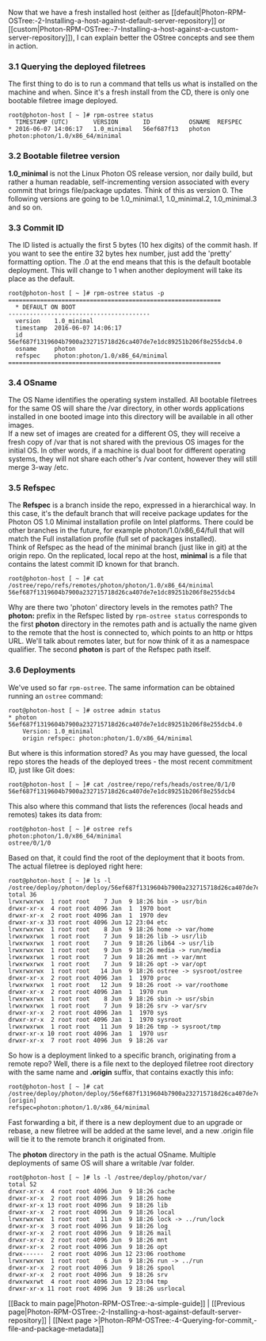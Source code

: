 
Now that we have a fresh installed host (either as [[default|Photon-RPM-OSTree:-2-Installing-a-host-against-default-server-repository]] or [[custom|Photon-RPM-OSTree:-7-Installing-a-host-against-a-custom-server-repository]]), I can explain better the OStree concepts and see them in action.  
### 3.1 Querying the deployed filetrees
The first thing to do is to run a command that tells us what is installed on the machine and when. Since it's a fresh install from the CD, there is only one bootable filetree image deployed.
``` 
root@photon-host [ ~ ]# rpm-ostree status
  TIMESTAMP (UTC)       VERSION       ID           OSNAME  REFSPEC               
* 2016-06-07 14:06:17   1.0_minimal   56ef687f13   photon  photon:photon/1.0/x86_64/minimal
```  
### 3.2 Bootable filetree version
**1.0_minimal** is not the Linux Photon OS release version, nor daily build, but rather a human readable, self-incrementing version associated with every commit that brings file/package updates. Think of this as version 0. The following versions are going to be 1.0_minimal.1, 1.0_minimal.2, 1.0_minimal.3 and so on.

### 3.3 Commit ID
The ID listed is actually the first 5 bytes (10 hex digits) of the commit hash. If you want to see the entire 32 bytes hex number, just add the 'pretty' formatting option. The .0 at the end means that this is the default bootable deployment. This will change to 1 when another deployment will take its place as the default.
```
root@photon-host [ ~ ]# rpm-ostree status -p
============================================================
  * DEFAULT ON BOOT
----------------------------------------
  version    1.0_minimal
  timestamp  2016-06-07 14:06:17
  id         56ef687f1319604b7900a232715718d26ca407de7e1dc89251b206f8e255dcb4.0
  osname     photon     
  refspec    photon:photon/1.0/x86_64/minimal
============================================================
```
### 3.4 OSname
The OS Name identifies the operating system installed. All bootable filetrees for the same OS will share the /var directory, in other words applications installed in one booted image into this directory will be available in all other images.  
If a new set of images are created for a different OS, they will receive a fresh copy of /var that is not shared with the previous OS images for the initial OS. In other words, if a machine is dual boot for different operating systems, they will not share each other's /var content, however they will still merge 3-way /etc.

### 3.5 Refspec
The **Refspec** is a branch inside the repo, expressed in a hierarchical way. In this case, it's the default branch that will receive package updates for the Photon OS 1.0 Minimal installation profile on Intel platforms. There could be other branches in the future, for example photon/1.0/x86_64/full that will match the Full installation profile (full set of packages installed).  
Think of Refspec as the head of the minimal branch (just like in git) at the origin repo. On the replicated, local repo at the host, **minimal** is a file that contains the latest commit ID known for that branch.  
```
root@photon-host [ ~ ]# cat /ostree/repo/refs/remotes/photon/photon/1.0/x86_64/minimal 
56ef687f1319604b7900a232715718d26ca407de7e1dc89251b206f8e255dcb4
```
Why are there two 'photon' directory levels in the remotes path? The **photon:** prefix in the Refspec listed by `rpm-ostree status` corresponds to the first **photon** directory in the remotes path and is actually the name given to the remote that the host is connected to, which points to an http or https URL. We'll talk about remotes later, but for now think of it as a namespace qualifier.  The second **photon** is part of the Refspec path itself.

### 3.6 Deployments
We've used so far `rpm-ostree`. The same information can be obtained running an `ostree` command:
```
root@photon-host [ ~ ]# ostree admin status
* photon 56ef687f1319604b7900a232715718d26ca407de7e1dc89251b206f8e255dcb4.0
    Version: 1.0_minimal
    origin refspec: photon:photon/1.0/x86_64/minimal
```
But where is this information stored? As you may have guessed, the local repo stores the heads of the deployed trees - the most recent commitment ID, just like Git does:  
```
root@photon-host [ ~ ]# cat /ostree/repo/refs/heads/ostree/0/1/0 
56ef687f1319604b7900a232715718d26ca407de7e1dc89251b206f8e255dcb4
```
This also where this command that lists the references (local heads and remotes) takes its data from:
```
root@photon-host [ ~ ]# ostree refs
photon:photon/1.0/x86_64/minimal
ostree/0/1/0
```
Based on that, it could find the root of the deployment that it boots from. The actual filetree is deployed right here:
```
root@photon-host [ ~ ]# ls -l /ostree/deploy/photon/deploy/56ef687f1319604b7900a232715718d26ca407de7e1dc89251b206f8e255dcb4.0
total 36
lrwxrwxrwx  1 root root    7 Jun  9 18:26 bin -> usr/bin
drwxr-xr-x  4 root root 4096 Jan  1  1970 boot
drwxr-xr-x  2 root root 4096 Jan  1  1970 dev
drwxr-xr-x 33 root root 4096 Jun 12 23:04 etc
lrwxrwxrwx  1 root root    8 Jun  9 18:26 home -> var/home
lrwxrwxrwx  1 root root    7 Jun  9 18:26 lib -> usr/lib
lrwxrwxrwx  1 root root    7 Jun  9 18:26 lib64 -> usr/lib
lrwxrwxrwx  1 root root    9 Jun  9 18:26 media -> run/media
lrwxrwxrwx  1 root root    7 Jun  9 18:26 mnt -> var/mnt
lrwxrwxrwx  1 root root    7 Jun  9 18:26 opt -> var/opt
lrwxrwxrwx  1 root root   14 Jun  9 18:26 ostree -> sysroot/ostree
drwxr-xr-x  2 root root 4096 Jan  1  1970 proc
lrwxrwxrwx  1 root root   12 Jun  9 18:26 root -> var/roothome
drwxr-xr-x  2 root root 4096 Jan  1  1970 run
lrwxrwxrwx  1 root root    8 Jun  9 18:26 sbin -> usr/sbin
lrwxrwxrwx  1 root root    7 Jun  9 18:26 srv -> var/srv
drwxr-xr-x  2 root root 4096 Jan  1  1970 sys
drwxr-xr-x  2 root root 4096 Jan  1  1970 sysroot
lrwxrwxrwx  1 root root   11 Jun  9 18:26 tmp -> sysroot/tmp
drwxr-xr-x 10 root root 4096 Jan  1  1970 usr
drwxr-xr-x  7 root root 4096 Jun  9 18:26 var
```  
So how is a deployment linked to a specific branch, originating from a remote repo? Well, there is a file next to the deployed filetree root directory with the same name and **.origin** suffix, that contains exactly this info:
```
root@photon-host [ ~ ]# cat /ostree/deploy/photon/deploy/56ef687f1319604b7900a232715718d26ca407de7e1dc89251b206f8e255dcb4.0.origin 
[origin]
refspec=photon:photon/1.0/x86_64/minimal
```  
Fast forwarding a bit, if there is a new deployment due to an upgrade or rebase, a new filetree will be added at the same level, and a new .origin file will tie it to the remote branch it originated from.  

The **photon** directory in the path is the actual OSname. Multiple deployments of same OS will share a writable /var folder.  
```
root@photon-host [ ~ ]# ls -l /ostree/deploy/photon/var/
total 52
drwxr-xr-x  4 root root 4096 Jun  9 18:26 cache
drwxr-xr-x  2 root root 4096 Jun  9 18:26 home
drwxr-xr-x 13 root root 4096 Jun  9 18:26 lib
drwxr-xr-x  2 root root 4096 Jun  9 18:26 local
lrwxrwxrwx  1 root root   11 Jun  9 18:26 lock -> ../run/lock
drwxr-xr-x  3 root root 4096 Jun  9 18:26 log
drwxr-xr-x  2 root root 4096 Jun  9 18:26 mail
drwxr-xr-x  2 root root 4096 Jun  9 18:26 mnt
drwxr-xr-x  2 root root 4096 Jun  9 18:26 opt
drwx------  2 root root 4096 Jun 12 23:06 roothome
lrwxrwxrwx  1 root root    6 Jun  9 18:26 run -> ../run
drwxr-xr-x  2 root root 4096 Jun  9 18:26 spool
drwxr-xr-x  2 root root 4096 Jun  9 18:26 srv
drwxrwxrwt  4 root root 4096 Jun 12 23:04 tmp
drwxr-xr-x 11 root root 4096 Jun  9 18:26 usrlocal
```

[[Back to main page|Photon-RPM-OSTree:-a-simple-guide]] | [[Previous page|Photon-RPM-OSTree:-2-Installing-a-host-against-default-server-repository]] | [[Next page >|Photon-RPM-OSTree:-4-Querying-for-commit,-file-and-package-metadata]] 


